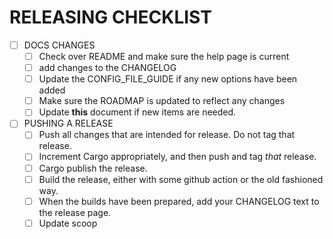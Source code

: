 # RELEASING CHECKLIST

- [ ] DOCS CHANGES
  - [ ] Check over README and make sure the help page is current
  - [ ] add changes to the CHANGELOG
  - [ ] Update the CONFIG_FILE_GUIDE if any new options have been added
  - [ ] Make sure the ROADMAP is updated to reflect any changes
  - [ ] Update **this** document if new items are needed.
- [ ] PUSHING A RELEASE
  - [ ] Push all changes that are intended for release. Do not tag that release.
  - [ ] Increment Cargo appropriately, and then push and tag *that* release.
  - [ ] Cargo publish the release.
  - [ ] Build the release, either with some github action or the old fashioned way.
  - [ ] When the builds have been prepared, add your CHANGELOG text to the release page.
  - [ ] Update scoop
